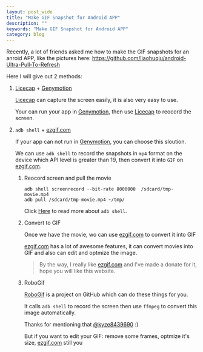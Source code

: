 ```yaml
---
layout: post_wide
title: "Make GIF Snapshot for Android APP"
description: ""
keywords: "Make GIF Snapshot for Android APP"
category: blog
---
```


Recently, a lot of friends asked me how to make the GIF snapshots for an anroid APP, like the pictures here: https://github.com/liaohuqiu/android-Ultra-Pull-To-Refresh

Here I will give out 2 methods:

1.  [Licecap][] + [Genymotion][]

    [Licecap][] can capture the screen easily, it is also very easy to use.

    Your can run your app in [Genymotion][], then use [Licecap][] to reocord the screen.


2.  `adb shell` + [ezgif.com][]

    If your app can not run in [Genymotion][], you can choose this sloution.

    We can use `adb shell` to record the snapshots in `mp4` format on the device which API level is greater than 19, then convert it into `GIF` on [ezgif.com][].

    1. Reocord screen and pull the movie

        ```
        adb shell screenrecord --bit-rate 8000000  /sdcard/tmp-movie.mp4
        adb pull /sdcard/tmp-movie.mp4 ~/tmp/
        ```

        Click [Here][adb-shell] to read more about `adb shell`.

    2. Convert to GIF

        Once we have the movie, wo can use [ezgif.com][] to convert it into GIF

        [ezgif.com][] has a lot of awesome features, it can convert movies into GIF and also can edit and optmize the image.

        >   By the way, I really like [ezgif.com][] and I've made a donate for it, hope you will like this website.

    3. RoboGif

        [RoboGif][] is a project on GitHub which can do these things for you. 

        It calls `adb shell` to record the screen then use `ffmpeg` to convert this image automatically.

        Thanks for mentioning that [@kyze8439690][] :)

        But if you want to edit your GIF: remove some frames, optmize it's size, [ezgif.com][] still you

[Licecap]:          https://github.com/lepht/licecap
[Genymotion]:       https://www.genymotion.com/
[ezgif.com]:        http://ezgif.com/
[adb-shell]:        http://developer.android.com/tools/help/shell.html#screenrecord
[RoboGif]:          https://github.com/izacus/RoboGif
[@kyze8439690]:     http://github.com/kyze8439690

